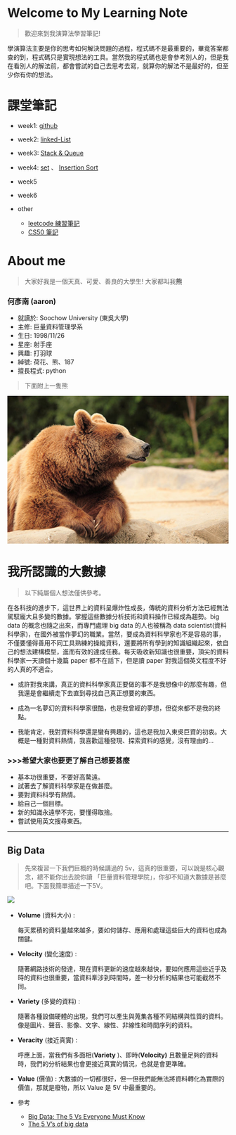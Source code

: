 # Welcome to My Learning Note 
> 歡迎來到我演算法學習筆記! 

學演算法主要是你的思考如何解決問題的過程，程式碼不是最重要的，畢竟答案都查的到，程式碼只是實現想法的工具。當然我的程式碼也是會參考別人的，但是我在看別人的解法前，都會嘗試的自己去思考去寫，就算你的解法不是最好的，但至少你有你的想法。

# 課堂筆記
- week1: [github](https://github.com/aaron1aaron2/my-learning-note/blob/master/week1)

- week2: [linked-List](https://github.com/aaron1aaron2/my-learning-note/blob/master/week2)

- week3: [Stack & Queue](https://github.com/aaron1aaron2/my-learning-note/tree/master/week3)

- week4: [set](https://github.com/aaron1aaron2/my-learning-note/blob/master/week4/readme.md#set) 、 [Insertion Sort](https://github.com/aaron1aaron2/my-learning-note/tree/master/week4) 

- week5

- week6

- other 
    - [leetcode 練習筆記](https://github.com/aaron1aaron2/my-learning-note/tree/master/leet%20code)
    - [CS50 筆記](https://github.com/aaron1aaron2/my-learning-note/tree/master/CS50)
# About me
> 大家好我是一個天真、可愛、善良的大學生! 大家都叫我**熊**

### **何彥南** (aaron)
* 就讀於: Soochow University (東吳大學)
* 主修: 巨量資料管理學系
* 生日: 1998/11/26
* 星座: 射手座
* 興趣: 打羽球
* 綽號: 荷花、熊、187
* 擅長程式: python 

> 下面附上一隻熊

![](image/bear.jpg)

# 我所認識的大數據 
>以下純屬個人想法僅供參考。

在各科技的進步下，這世界上的資料呈爆炸性成長，傳統的資料分析方法已經無法駕馭龐大且多變的數據。掌握這些數據分析技術和資料操作已經成為趨勢。big data 的概念也隨之出來，而專門處理 big data 的人也被稱為 data scientist(資料科學家)，在國外被當作夢幻的職業。當然，要成為資料科學家也不是容易的事，不僅要懂得善用不同工具熟練的操縱資料，還要將所有學到的知識組織起來，依自己的想法建構模型，進而有效的達成任務。每天吸收新知識也很重要，頂尖的資料科學家一天讀個十幾篇 paper 都不在話下，但是讀 paper 對我這個英文程度不好的人真的不適合。

- 或許對我來講，真正的資料科學家真正要做的事不是我想像中的那麼有趣，但我還是會繼續走下去直到尋找自己真正想要的東西。

- 成為一名夢幻的資料科學家很酷，也是我曾經的夢想，但從來都不是我的終點。

- 我能肯定，我對資料科學還是蠻有興趣的，這也是我加入東吳巨資的初衷。大概是一種對資料熱情，我喜歡這種發現、探索資料的感覺，沒有理由的...  

### >>>希望大家也要更了解自己想要甚麼
* 基本功很重要，不要好高騖遠。
* 試著去了解資料科學家是在做甚麼。
* 要對資料科學有熱情。
* 給自己一個目標。
* 新的知識永遠學不完，要懂得取捨。
* 嘗試使用英文搜尋東西。

---

## Big Data 
> 先來複習一下我們巨概的時候講過的 5v，這真的很重要，可以說是核心觀念，總不能你出去說你讀 「巨量資料管理學院」，你卻不知道大數據是甚麼吧。下面我簡單描述一下5V。

![](big_data.png)

- **Volume** (資料大小)  :

    每天累積的資料量越來越多，要如何儲存、應用和處理這些巨大的資料也成為關鍵。

- **Velocity** (變化速度) :

    隨著網路技術的發達，現在資料更新的速度越來越快，要如何應用這些近乎及時的資料也很重要，當資料牽涉到時間時，差一秒分析的結果也可能截然不同。

- **Variety** (多變的資料) :

    隨著各種設備硬體的出現，我們可以產生與蒐集各種不同結構與性質的資料。像是圖片、聲音、影像、文字、線性、非線性和時間序列的資料。

- **Veracity** (接近真實) :

    呼應上面，當我們有多面相(**Variety** )、即時(**Velocity)** 且數量足夠的資料時，我們的分析結果也會更接近真實的情況，也就是會更準確。

- **Value** (價值) : 大數據的一切都很好，但一但我們能無法將資料轉化為實際的價值，那就是廢物，所以 Value 是 5V 中最重要的。
- 參考
    - [Big Data: The 5 Vs Everyone Must Know](https://www.linkedin.com/pulse/20140306073407-64875646-big-data-the-5-vs-everyone-must-know)
    - [The 5 V’s of big data](https://www.ibm.com/blogs/watson-health/the-5-vs-of-big-data/)

